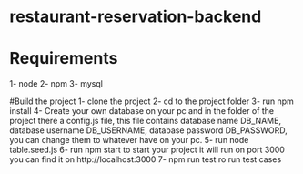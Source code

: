 # restaurant-reservation-backend

# Requirements
1- node
2- npm
3- mysql

#Build the project
1- clone the project
2- cd to the project folder 
3- run npm install
4- Create your own database on your pc and in the folder of the project there a config.js file, this file contains database name DB_NAME, database username DB_USERNAME,
database password DB_PASSWORD, you can change them to whatever have on your pc.
5- run node table.seed.js
6- run npm start to start your project it will run on port 3000 you can find it on http://localhost:3000
7- npm run test ro run test cases
